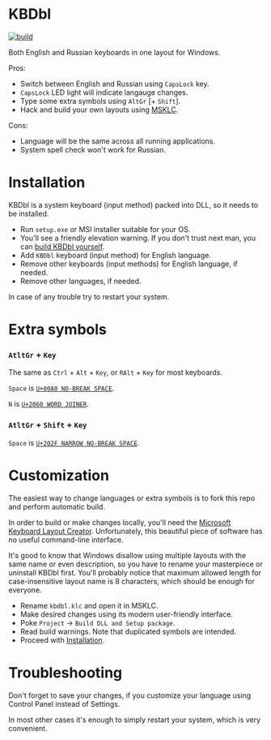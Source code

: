 # KBDbl

[![build](https://ci.appveyor.com/api/projects/status/github/chge/kbdbl?branch=master&svg=true)](https://ci.appveyor.com/project/chge/kbdbl)

Both English and Russian keyboards in one layout for Windows.

Pros:
* Switch between English and Russian using `CapsLock` key.
* `CapsLock` LED light will indicate langauge changes.
* Type some extra symbols using `AltGr` [+ `Shift`].
* Hack and build your own layouts using [MSKLC](https://www.microsoft.com/en-us/download/details.aspx?id=22339).

Cons:
* Language will be the same across all running applications.
* System spell check won't work for Russian.

# Installation

KBDbl is a system keyboard (input method) packed into DLL, so it needs to be installed.

* Run `setup.exe` or MSI installer suitable for your OS.
* You'll see a friendly elevation warning. If you don't trust next man, you can [build KBDbl yourself](#customization).
* Add `KBDbl` keyboard (input method) for English language.
* Remove other keyboards (input methods) for English language, if needed.
* Remove other languages, if needed.

In case of any trouble try to restart your system.

# Extra symbols

### `AtltGr` + `Key`

The same as `Ctrl` + `Alt` + `Key`, or `RAlt` + `Key` for most keyboards.

`Space` is [`U+00A0 NO-BREAK SPACE`](https://en.wikipedia.org/wiki/Non-breaking_space).

`N` is [`U+2060 WORD JOINER`](https://en.wikipedia.org/wiki/Word_joiner).

### `AtltGr` + `Shift` + `Key`

`Space` is [`U+202F NARROW NO-BREAK SPACE`](https://en.wikipedia.org/wiki/Thin_space).

# Customization

The easiest way to change languages or extra symbols is to fork this repo and perform automatic build.

In order to build or make changes locally, you'll need the [Microsoft Keyboard Layout Creator](https://www.microsoft.com/en-us/download/details.aspx?id=22339). Unfortunately, this beautiful piece of software has no useful command-line interface.

It's good to know that Windows disallow using multiple layouts with the same name or even description, so you have to rename your masterpiece or uninstall KBDbl first. You'll probably notice that maximum allowed length for case-insensitive layout name is 8 characters, which should be enough for everyone.

* Rename `kbdbl.klc` and open it in MSKLC.
* Make desired changes using its modern user-friendly interface.
* Poke `Project` → `Build DLL and Setup package`.
* Read build warnings. Note that duplicated symbols are intended.
* Proceed with [Installation](#installation).

# Troubleshooting

Don't forget to save your changes, if you customize your language using Control Panel instead of Settings.

In most other cases it's enough to simply restart your system, which is very convenient.
